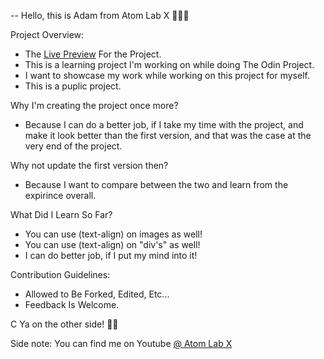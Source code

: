 

-- Hello, this is Adam from Atom Lab X 👨🏾‍💻

Project Overview: 
* The <a href="https://atomlabx.github.io/Google-HomePage-V2/" target="_blank">Live Preview</a> For the Project.
* This is a learning project I'm working on while doing The Odin Project.
* I want to showcase my work while working on this project for myself. 
* This is a puplic project.

Why I'm creating the project once more?
* Because I can do a better job, if I take my time with the project, and make it look better than the first version, and that was the case at the very end of the project.  

Why not update the first version then?
* Because I want to compare between the two and learn from the expirince overall. 

What Did I Learn So Far? 
* You can use (text-align) on images as well!
* You can use (text-align) on "div's" as well!
* I can do better job, if I put my mind into it!

Contribution Guidelines:
* Allowed to Be Forked, Edited, Etc...
* Feedback Is Welcome.


C Ya on the other side! 👋🏾

Side note: 
You can find me on Youtube <a href="https://www.youtube.com/channel/UC3a4IUMJzJZCuxm8iOcTrJA" target="_blank">@ Atom Lab X</a>
